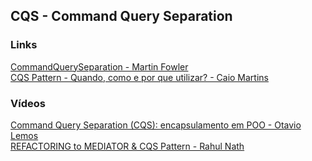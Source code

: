 ## CQS - Command Query Separation

### Links
[CommandQuerySeparation - Martin Fowler](https://martinfowler.com/bliki/CommandQuerySeparation.html)\
[CQS Pattern - Quando, como e por que utilizar? - Caio Martins](https://medium.com/inside-picpay/cqs-pattern-quando-como-e-por-qu%C3%AA-utilizar-eb564bf34001)

### Vídeos
[Command Query Separation (CQS): encapsulamento em POO - Otavio Lemos](https://www.youtube.com/watch?v=7NVbDGIMHjo)\
[REFACTORING to MEDIATOR & CQS Pattern - Rahul Nath](https://www.youtube.com/watch?v=XE1w52pNYr8)
